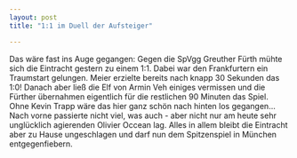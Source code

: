 ```yaml
---
layout: post
title: "1:1 im Duell der Aufsteiger"

---
```


Das wäre fast ins Auge gegangen: Gegen die SpVgg Greuther Fürth mühte sich die Eintracht gestern zu einem 1:1. Dabei war den Frankfurtern ein Traumstart gelungen. Meier erzielte bereits nach knapp 30 Sekunden das 1:0! Danach aber ließ die Elf von Armin Veh einiges vermissen und die Fürther übernahmen eigentlich für die restlichen 90 Minuten das Spiel. Ohne Kevin Trapp wäre das hier ganz schön nach hinten los gegangen... Nach vorne passierte nicht viel, was auch - aber nicht nur am heute sehr unglücklich agierenden Olivier Occean lag. Alles in allem bleibt die Eintracht aber zu Hause ungeschlagen und darf nun dem Spitzenspiel in München entgegenfiebern.


